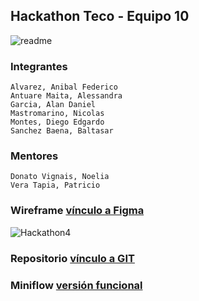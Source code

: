 ## Hackathon Teco - Equipo 10
![readme](https://user-images.githubusercontent.com/90204740/159008200-a5185f72-bef5-4ee7-8c54-397ef932114b.png)

### Integrantes
```
Alvarez, Anibal Federico
Antuare Maita, Alessandra
Garcia, Alan Daniel
Mastromarino, Nicolas
Montes, Diego Edgardo
Sanchez Baena, Baltasar
```
### Mentores
```
Donato Vignais, Noelia
Vera Tapia, Patricio
```

### Wireframe [vínculo a Figma](https://www.figma.com/file/a9jbJHpOd56FgiNdlGUNHu/Wireframe-Hackaton-Team-10?node-id=133%3A671)

![Hackathon4](https://user-images.githubusercontent.com/90204740/159029416-c25c53a0-e6ab-4670-8b18-07321e14ed7b.png)

### Repositorio  [vínculo a GIT](https://github.com/BaltasarSanchez/miniflow2022)

### Miniflow [versión funcional](https://hackaton-teco-g10-client.vercel.app/) 
